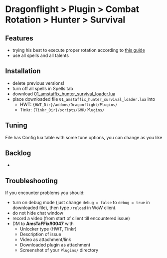 # Dragonflight > Plugin > Combat Rotation > Hunter > Survival

## Features
- trying his best to execute proper rotation according to [this guide](https://www.wowhead.com/guide/classes/hunter/survival/rotation-cooldowns-pve-dps)
- use all spells and all talents

## Installation
- delete previous versions!
- turn off all spells in Spells tab
- download [01_amstaffix_hunter_survival_loader.lua](https://raw.githubusercontent.com/Dream-Weaver-GMR-Profiles-Plugins/public/master/plugins/retail/combat_rotation/hunter/survival/v1/01_amstaffix_hunter_survival_loader.lua)
- place downloaded file `01_amstaffix_hunter_survival_loader.lua` into
    - HWT: `{HWT_Dir}/addons/Dragonflight/Plugins/`
    - Tinkr: `{Tinkr_Dir}/scripts/GMR/Plugins/`

## Tuning
File has Config lua table with some tune options, you can change as you like

## Backlog
- 

## Troubleshooting
If you encounter problems you should:
- turn on debug mode (just change `debug = false` to `debug = true` in downloaded file), then type `/reload` in WoW client.
- do not hide chat window
- record a video (from start of client till encountered issue)
- DM to **AmsTaFFix#0047** with
    - Unlocker type (HWT, Tinkr)
    - Description of issue
    - Video as attachment/link
    - Downloaded plugin as attachment
    - Screenshot of your `Plugins/` directory
